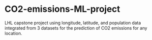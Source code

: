 # CO2-emissions-ML-project
LHL capstone project using longitude, latitude, and population data integrated from 3 datasets for the prediction of CO2 emissions for any location.
